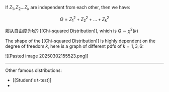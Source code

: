 If $Z_{1},Z_{2}\dots Z_{k}$ are independent from each other, then we have:

$$
Q = Z_{1}^2+Z_{2}^2 +\dots+Z_{k}^2
$$

服从自由度为$k$的 [[Chi-squared Distribution]], which is $Q \sim \chi^2(k)$

The shape of the [[Chi-squared Distribution]] is highly dependent on the degree of freedom $k$, here is a graph of different pdfs of $k = 1,3,6$:


![[Pasted image 20250302155523.png]]



---

Other famous distributions: 

- [[Student's t-test]]
- 